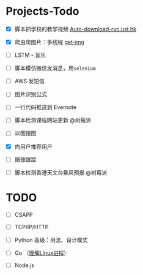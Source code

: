 # Projects-Todo

- [x] 脚本抓学校的教学视频 [Auto-download-rvc.ust.hk](https://github.com/firiceguo/Auto-download-rvc.ust.hk)

- [x] 爬虫爬图片：多线程 [get-img](https://github.com/firiceguo/get-img)

- [ ] LSTM - 音乐

- [ ] 脚本模仿微信发消息，用`selenium`

- [ ] AWS 发短信

- [ ] 图片识别公式

- [ ] 一行代码推送到 Evernote

- [ ] 脚本检测课程网站更新 @树莓派

- [ ] 以图搜图

- [x] 向用户推荐用户

- [ ] 眼球跟踪

- [ ] 脚本检测香港天文台暴风预报 @树莓派

# TODO

- [ ] CSAPP

- [ ] TCP/IP/HTTP

- [ ] Python 高级：用法、设计模式

- [ ] Go （[理解Linux进程](https://github.com/tobegit3hub/understand_linux_process)）

- [ ] Node.js
